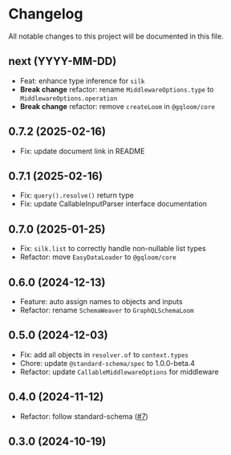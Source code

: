 # Changelog

All notable changes to this project will be documented in this file.

## next (YYYY-MM-DD)

* Feat: enhance type inference for `silk`
* **Break change** refactor: rename `MiddlewareOptions.type` to `MiddlewareOptions.operation`
* **Break change** refactor: remove `createLoom` in `@gqloom/core`

## 0.7.2 (2025-02-16)

* Fix: update document link in README

## 0.7.1 (2025-02-16)

* Fix: `query().resolve()` return type
* Fix: update CallableInputParser interface documentation

## 0.7.0 (2025-01-25)

* Fix: `silk.list` to correctly handle non-nullable list types
* Refactor: move `EasyDataLoader` to `@gqloom/core`

## 0.6.0 (2024-12-13)

* Feature: auto assign names to objects and inputs
* Refactor: rename `SchemaWeaver` to `GraphQLSchemaLoom`

## 0.5.0 (2024-12-03)

* Fix: add all objects in `resolver.of` to `context.types`
* Chore: update `@standard-schema/spec` to 1.0.0-beta.4
* Refactor: update `CallableMiddlewareOptions` for middleware

## 0.4.0 (2024-11-12)

* Refactor: follow standard-schema ([#7](https://github.com/modevol-com/gqloom/pull/7))

## 0.3.0 (2024-10-19)

